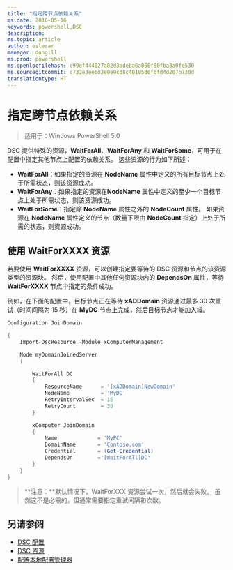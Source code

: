 ```yaml
---
title: "指定跨节点依赖关系"
ms.date: 2016-05-16
keywords: powershell,DSC
description: 
ms.topic: article
author: eslesar
manager: dongill
ms.prod: powershell
ms.openlocfilehash: c99ef444027a82d3adeba6a060f60fba3a0fe530
ms.sourcegitcommit: c732e3ee6d2e0e9cd8c40105d6fbfd4d207b730d
translationtype: HT
---
```

# <a name="specifying-cross-node-dependencies"></a>指定跨节点依赖关系

> 适用于：Windows PowerShell 5.0

DSC 提供特殊的资源，**WaitForAll**、**WaitForAny** 和 **WaitForSome**，可用于在配置中指定其他节点上配置的依赖关系。 这些资源的行为如下所述：

* **WaitForAll**：如果指定的资源在 **NodeName** 属性中定义的所有目标节点上处于所需状态，则该资源成功。
* **WaitForAny**：如果指定的资源在**NodeName** 属性中定义的至少一个目标节点上处于所需状态，则该资源成功。
* **WaitForSome**：指定除 **NodeName** 属性之外的 **NodeCount** 属性。 如果资源在 **NodeName** 属性定义的节点（数量下限由 **NodeCount** 指定）上处于所需的状态，则资源成功。 

## <a name="using-waitforxxxx-resources"></a>使用 WaitForXXXX 资源

若要使用 **WaitForXXXX** 资源，可以创建指定要等待的 DSC 资源和节点的该资源类型的资源块。 然后，使用配置中其他任何资源块内的 **DependsOn** 属性，等待 **WaitForXXXX** 节点中指定的条件成功。

例如，在下面的配置中，目标节点正在等待 **xADDomain** 资源通过最多 30 次重试（时间间隔为 15 秒）在 **MyDC** 节点上完成，然后目标节点才能加入域。

```PowerShell
Configuration JoinDomain

{
    Import-DscResource -Module xComputerManagement

    Node myDomainJoinedServer
    {

        WaitForAll DC
        {
            ResourceName      = '[xADDomain]NewDomain'
            NodeName          = 'MyDC'
            RetryIntervalSec  = 15
            RetryCount        = 30
        }

        xComputer JoinDomain
        {
            Name             = 'MyPC'
            DomainName       = 'Contoso.com'
            Credential       = (Get-Credential)
            DependsOn        ='[WaitForAll]DC'
        }
    }
}
```

>**注意：**默认情况下，WaitForXXX 资源尝试一次，然后就会失败。 虽然这不是必需的，但通常需要指定重试间隔和次数。

## <a name="see-also"></a>另请参阅
* [DSC 配置](configurations.md)
* [DSC 资源](resources.md)
* [配置本地配置管理器](metaConfig.md)

